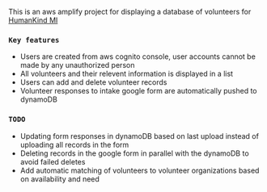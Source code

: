 This is an aws amplify project for displaying a database of volunteers for [HumanKind MI](https://humankindmi.com)

### `Key features`
- Users are created from aws cognito console, user accounts cannot be made by any unauthorized person
- All volunteers and their relevent information is displayed in a list
- Users can add and delete volunteer records
- Volunteer responses to intake google form are automatically pushed to dynamoDB

### `TODO`
- Updating form responses in dynamoDB based on last upload instead of uploading all records in the form
- Deleting records in the google form in parallel with the dynamoDB to avoid failed deletes
- Add automatic matching of volunteers to volunteer organizations based on availability and need
